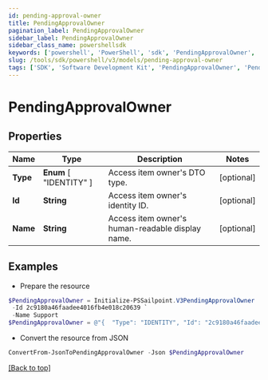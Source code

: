 ```yaml
---
id: pending-approval-owner
title: PendingApprovalOwner
pagination_label: PendingApprovalOwner
sidebar_label: PendingApprovalOwner
sidebar_class_name: powershellsdk
keywords: ['powershell', 'PowerShell', 'sdk', 'PendingApprovalOwner', 'PendingApprovalOwner'] 
slug: /tools/sdk/powershell/v3/models/pending-approval-owner
tags: ['SDK', 'Software Development Kit', 'PendingApprovalOwner', 'PendingApprovalOwner']
---
```



# PendingApprovalOwner

## Properties

Name | Type | Description | Notes
------------ | ------------- | ------------- | -------------
**Type** |  **Enum** [  "IDENTITY" ] | Access item owner's DTO type. | [optional] 
**Id** | **String** | Access item owner's identity ID. | [optional] 
**Name** | **String** | Access item owner's human-readable display name. | [optional] 

## Examples

- Prepare the resource
```powershell
$PendingApprovalOwner = Initialize-PSSailpoint.V3PendingApprovalOwner  -Type IDENTITY `
 -Id 2c9180a46faadee4016fb4e018c20639 `
 -Name Support
$PendingApprovalOwner = @"{  "Type": "IDENTITY", "Id": "2c9180a46faadee4016fb4e018c20639", "Name": "Support" }"@
```

- Convert the resource from JSON
```powershell
ConvertFrom-JsonToPendingApprovalOwner -Json $PendingApprovalOwner
```


[[Back to top]](#) 

